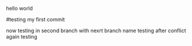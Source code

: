 hello world


#testing my first commit

now testing in second branch with nexrt branch name
testing after conflict
again testing 
